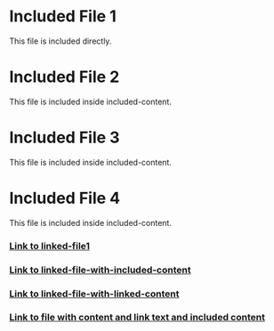 # Included File 1
This file is included directly.


# Included File 2
This file is included inside included-content.


# Included File 3
This file is included inside included-content.


# Included File 4
This file is included inside included-content.


### [Link to linked-file1](../generated/sections/demo_linked-file1_en.md)
### [Link to linked-file-with-included-content](../generated/sections/demo_linked-file-with-included-content_en.md)
### [Link to linked-file-with-linked-content](../generated/sections/demo_linked-file-with-linked-content_en.md)
### [Link to file with content and link text and included content](../generated/sections/demo_linked-file-with-linked-content-and-included-content_en.md)
